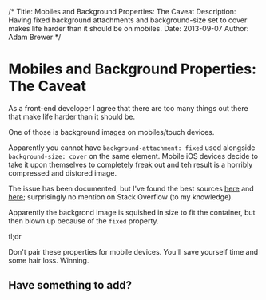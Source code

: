 /*
Title: Mobiles and Background Properties: The Caveat
Description: Having fixed background attachments and background-size set to cover makes life harder than it should be on mobiles.
Date: 2013-09-07
Author: Adam Brewer
*/


# Mobiles and Background Properties: The Caveat

As a front-end developer I agree that there are too many things out there that make life harder than it should be.

One of those is background images on mobiles/touch devices.

Apparently you cannot have `background-attachment: fixed` used alongside `background-size: cover` on the same element. Mobile iOS devices decide to take it upon themselves to completely freak out and teh result is a horribly compressed and distored image.

The issue has been documented, but I've found the best sources [here](http://bricss.net/post/7615491565/background-size-css-property-buggy-on-ios-devices) and [here](http://www.quirksmode.org/m/css.html#t022); surprisingly no mention on Stack Overflow (to my knowledge).

Apparently the backgrond image is squished in size to fit the container, but then blown up because of the `fixed` property.

tl;dr

Don't pair these properties for mobile devices. You'll save yourself time and some hair loss. Winning.

## Have something to add?

<div class="disqus" id="disqus_thread"></div>
